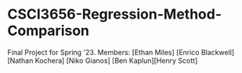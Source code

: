 # CSCI3656-Regression-Method-Comparison
Final Project for Spring '23. Members: [Ethan Miles] [Enrico Blackwell] [Nathan Kochera] [Niko Gianos] [Ben Kaplun][Henry Scott]
